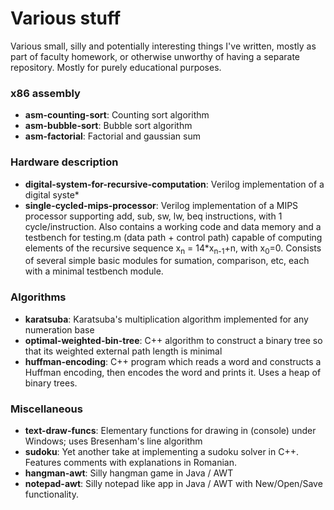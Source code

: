 # Various stuff
Various small, silly and potentially interesting things I've written, mostly as part of faculty homework, or otherwise unworthy of having a separate repository. Mostly for purely educational purposes.

### x86 assembly
* **asm-counting-sort**: Counting sort algorithm
* **asm-bubble-sort**: Bubble sort algorithm
* **asm-factorial**: Factorial and gaussian sum

### Hardware description
* **digital-system-for-recursive-computation**: Verilog implementation of a digital syste*
* **single-cycled-mips-processor**: Verilog implementation of a MIPS processor supporting add, sub, sw, lw, beq instructions, with 1 cycle/instruction. Also contains a working code and data memory and a testbench for testing.m (data path + control path) capable of computing elements of the recursive sequence x<sub>n</sub> = 14*x<sub>n-1</sub>+n, with x<sub>0</sub>=0. Consists of several simple basic modules for sumation, comparison, etc, each with a minimal testbench module.

### Algorithms
* **karatsuba**: Karatsuba's multiplication algorithm implemented for any numeration base
* **optimal-weighted-bin-tree**: C++ algorithm to construct a binary tree so that its weighted external path length is minimal
* **huffman-encoding**: C++ program which reads a word and constructs a Huffman encoding, then encodes the word and prints it. Uses a heap of binary trees.

### Miscellaneous
* **text-draw-funcs**: Elementary functions for drawing in (console) under Windows; uses Bresenham's line algorithm
* **sudoku**: Yet another take at implementing a sudoku solver in C++. Features comments with explanations in Romanian.
* **hangman-awt**: Silly hangman game in Java / AWT
* **notepad-awt**: Silly notepad like app in Java / AWT with New/Open/Save functionality.
